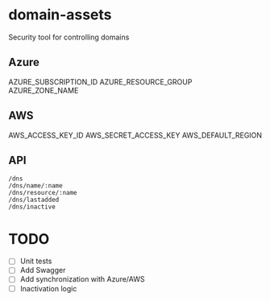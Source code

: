 # domain-assets
Security tool for controlling domains

## Azure
AZURE_SUBSCRIPTION_ID
AZURE_RESOURCE_GROUP
AZURE_ZONE_NAME

## AWS
AWS_ACCESS_KEY_ID
AWS_SECRET_ACCESS_KEY
AWS_DEFAULT_REGION

## API

	/dns
	/dns/name/:name
	/dns/resource/:name
	/dns/lastadded
	/dns/inactive

# TODO
- [ ] Unit tests
- [ ] Add Swagger
- [ ] Add synchronization with Azure/AWS
- [ ] Inactivation logic
